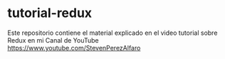 # tutorial-redux
Este repositorio contiene el material explicado en el video tutorial sobre Redux en mi Canal de YouTube https://www.youtube.com/StevenPerezAlfaro
